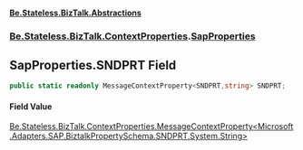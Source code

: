 #### [Be.Stateless.BizTalk.Abstractions](README.md 'README')
### [Be.Stateless.BizTalk.ContextProperties](Be.Stateless.BizTalk.ContextProperties.md 'Be.Stateless.BizTalk.ContextProperties').[SapProperties](SapProperties.md 'Be.Stateless.BizTalk.ContextProperties.SapProperties')

## SapProperties.SNDPRT Field

```csharp
public static readonly MessageContextProperty<SNDPRT,string> SNDPRT;
```

#### Field Value
[Be.Stateless.BizTalk.ContextProperties.MessageContextProperty&lt;](MessageContextProperty_T,TR_.md 'Be.Stateless.BizTalk.ContextProperties.MessageContextProperty<T,TR>')[Microsoft.Adapters.SAP.BiztalkPropertySchema.SNDPRT](https://docs.microsoft.com/en-us/dotnet/api/Microsoft.Adapters.SAP.BiztalkPropertySchema.SNDPRT 'Microsoft.Adapters.SAP.BiztalkPropertySchema.SNDPRT')[,](MessageContextProperty_T,TR_.md 'Be.Stateless.BizTalk.ContextProperties.MessageContextProperty<T,TR>')[System.String](https://docs.microsoft.com/en-us/dotnet/api/System.String 'System.String')[&gt;](MessageContextProperty_T,TR_.md 'Be.Stateless.BizTalk.ContextProperties.MessageContextProperty<T,TR>')